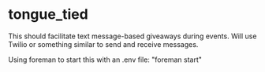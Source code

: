 tongue_tied
===========

This should facilitate text message-based giveaways during events. Will use Twilio or something similar to send and receive messages.

Using foreman to start this with an .env file: "foreman start"
